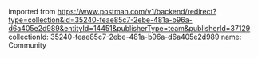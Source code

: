 imported from https://www.postman.com/v1/backend/redirect?type=collection&id=35240-feae85c7-2ebe-481a-b96a-d6a405e2d989&entityId=14451&publisherType=team&publisherId=37129
collectionId: 35240-feae85c7-2ebe-481a-b96a-d6a405e2d989
name: Community